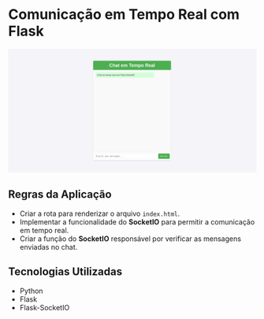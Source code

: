 # Comunicação em Tempo Real com Flask

![imagem do chat](static/img/readme-chat.png)

## Regras da Aplicação

- Criar a rota para renderizar o arquivo `index.html`.
- Implementar a funcionalidade do **SocketIO** para permitir a comunicação em tempo real.
- Criar a função do **SocketIO** responsável por verificar as mensagens enviadas no chat.

## Tecnologias Utilizadas

- Python
- Flask
- Flask-SocketIO


